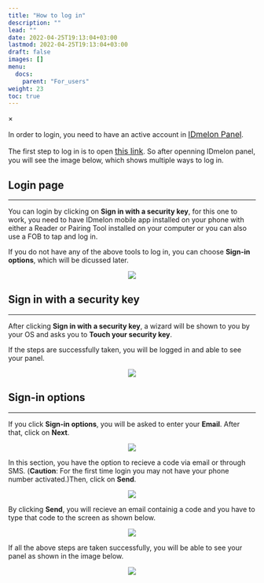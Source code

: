 ```yaml
---
title: "How to log in"
description: ""
lead: ""
date: 2022-04-25T19:13:04+03:00
lastmod: 2022-04-25T19:13:04+03:00
draft: false
images: []
menu:
  docs:
    parent: "For_users"
weight: 23
toc: true
---
```


<div id="_modal" class="modal">
  <span class="close">&times;</span>
  <img class="modal-content" id="img01">
</div>

<p>In order to login, you need to have an active account in <a href="https://panel.idmelon.com/" target="_blank" style="font-size:16px;">IDmelon Panel</a>.</p>

<p>The first step to log in is to open <a href="https://panel.idmelon.com/" target="_blank" style="font-size:16px;">this link</a>. So after openning IDmelon panel, you will see the image below, which shows multiple ways to log in.</p>

## Login page

<hr class="hr-line">

<div class="step-row-container">
  <div class="step-column bullet-container">
    <div class="bullet"></div>
  </div>
  <div class="card-column">
    <div class="step-text" >
      <div class="card-body">
        <p>You can login by clicking on <span style="font-weight:bold;">Sign in with a security key</span>, for this one to work, you need to have IDmelon mobile app installed on your phone with either a Reader or Pairing Tool installed on your computer or you can also use a FOB to tap and log in.</p>
      </div>
    </div>
  </div>
</div>

<div class="step-row-container">
  <div class="step-column bullet-container">
    <div class="bullet"></div>
  </div>
  <div class="card-column">
    <div class="step-text" >
      <div class="card-body">
        <p>If you do not have any of the above tools to log in, you can choose <span style="font-weight:bold;">Sign-in options</span>, which will be dicussed later.</p>
      </div>
    </div>
  </div>
</div>

<p align="center">
    <img src="/images/vendor/Panel/workspace/1.png" class="doc-img-frame">
</p>

## Sign in with a security key

<hr class="hr-line">

<div class="step-row-container">
  <div class="step-column bullet-container">
    <div class="bullet"></div>
  </div>
  <div class="card-column">
    <div class="step-text" >
      <div class="card-body">
        <p>After clicking <span style="font-weight:bold;">Sign in with a security key</span>, a wizard will be shown to you by your OS and asks you to <span style="font-weight:bold;">Touch your security key</span>.</p>
      </div>
    </div>
  </div>
</div>

<div class="step-row-container">
  <div class="step-column bullet-container">
    <div class="bullet"></div>
  </div>
  <div class="card-column">
    <div class="step-text" >
      <div class="card-body">
        <p>If the steps are successfully taken, you will be logged in and able to see your panel.</p>
      </div>
    </div>
  </div>
</div>

<p align="center">
    <img src="/images/vendor/UserPanel/enduserlogin_3.png" class="doc-img-frame">
</p>

## Sign-in options

<hr class="hr-line">

<div class="step-row-container">
  <div class="step-column bullet-container">
    <div class="bullet"></div>
  </div>
  <div class="card-column">
    <div class="step-text" >
      <div class="card-body">
        <p>If you click <span style="font-weight:bold;">Sign-in options</span>, you will be asked to enter your <span style="font-weight:bold;">Email</span>. After that, click on <span style="font-weight:bold;">Next</span>.</p>
      </div>
    </div>
  </div>
</div>

<p align="center">
    <img src="/images/vendor/UserPanel/enduserlogin_4.png" class="doc-img-frame">
</p>

<div class="step-row-container">
  <div class="step-column bullet-container">
    <div class="bullet"></div>
  </div>
  <div class="card-column">
    <div class="step-text" >
      <div class="card-body">
        <p>In this section, you have the option to recieve a code via email or through SMS. (<span style="font-weight:bold;">Caution</span>: For the first time login you may not have your phone number activated.)Then, click on <span style="font-weight:bold;">Send</span>.</p>
      </div>
    </div>
  </div>
</div>

<p align="center">
    <img src="/images/vendor/UserPanel/enduserlogin_5.png" class="doc-img-frame">
</p>

<div class="step-row-container">
  <div class="step-column bullet-container">
    <div class="bullet"></div>
  </div>
  <div class="card-column">
    <div class="step-text" >
      <div class="card-body">
        <p>By clicking <span style="font-weight:bold;">Send</span>, you will recieve an email containig a code and you have to type that code to the screen as shown below.</p>
      </div>
    </div>
  </div>
</div>

<p align="center">
    <img src="/images/vendor/UserPanel/enduserlogin_6.png" class="doc-img-frame">
</p>

<div class="step-row-container">
  <div class="step-column bullet-container">
    <div class="bullet"></div>
  </div>
  <div class="card-column">
    <div class="step-text" >
      <div class="card-body">
        <p>If all the above steps are taken successfully, you will be able to see your panel as shown in the image below.</p>
      </div>
    </div>
  </div>
</div>

<p align="center">
    <img src="/images/vendor/UserPanel/myappsu_2.png" class="doc-img-frame">
</p>
